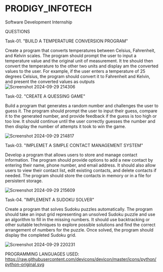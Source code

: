 # PRODIGY_INFOTECH
Software Development Internship

QUESTIONS

Task-01. "BUILD A TEMPERATURE CONVERSION PROGRAM" 

Create a program that converts temperatures between Celsius, Fahrenheit, and Kelvin scales. The program should prompt the user to input a temperature value and the original unit of measurement. It tre should then convert the temperature to the other two units and display am the converted values to the user. For example, if the user enters a temperature of 25 degrees Celsius, the program should convert it to Fahrenheit and Kelvin, and present the converted values as outputs
![Screenshot 2024-09-29 214306](https://github.com/user-attachments/assets/686412c4-508e-4862-86cc-8dddde2b87f1)

Task-02. "CREATE A QUESSING GAME"

Build a program that generates a random number and challenges the user to guess it. The program should prompt the user to input their guess, compare it to the generated number, and provide feedback if the guess is too high or too low. It should continue until the user correctly guesses the number and then display the number of attempts it took to win the game.

![Screenshot 2024-09-29 214817](https://github.com/user-attachments/assets/bba5220f-448d-410e-ac25-f09c1a018640)

Task-03. "IMPLEMET A SIMPLE CONTACT MANAGEMENT SYSTEM"

Develop a program that allows users to store and manage contact information. The program should provide options to add a new contact by entering their name, phone number, and email address. It should also allow users to view their contact list, edit existing contacts, and delete contacts if needed. The program should store the contacts in memory or in a file for persistent storage.

![Screenshot 2024-09-29 215609](https://github.com/user-attachments/assets/c53a987a-6d2f-4977-b7e0-49d7533e1cb7)

Task-04. "IMPLEMENT A SUDOKU SOLVER" 

Create a program that solves Sudoku puzzles automatically. The program should take an input grid representing an unsolved Sudoku puzzle and use an algorithm to fill in the missing numbers.
It should use backtracking or other suitable techniques to explore possible solutions and find the correct arrangement of numbers for the puzzle. Once solved, the program should display the completed Sudoku grid.

![Screenshot 2024-09-29 220231](https://github.com/user-attachments/assets/a593eaf3-585b-4c92-b784-652d40cc9be1)

PROGRAMMING LANGUAGES USED:
https://raw.githubusercontent.com/devicons/devicon/master/icons/python/python-original.svg






